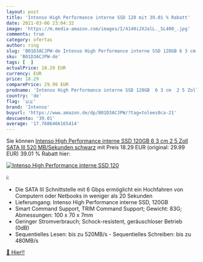 ```yaml
---
layout: post
title: 'Intenso High Performance interne SSD 120 mit 39.01 % Rabatt'
date: 2021-03-06 23:04:32
image: 'https://m.media-amazon.com/images/I/4140iJXJalL._SL400_.jpg'
comments: true
category: ofertas
author: ring
slug: 'B01D3ACJPW-de Intenso High Performance interne SSD 120GB 6 3 cm 2 5 Zoll...'
sku: 'B01D3ACJPW-de'
tags: [  ]
actualPrice: 18.29 EUR
currency: EUR
price: 18.29
comparePrice: 29.99 EUR
prodname: 'Intenso High Performance interne SSD 120GB  6 3 cm  2 5 Zoll   SATA III  520 MB/Sekunden  schwarz'
country: 'de'
flag: '🇩🇪'
brand: 'Intenso'
buyurl: 'https://www.amazon.de/dp/B01D3ACJPW/?tag=tolees0ca-21'
descuento: '39.01'
average: '17.7686466165414'
---
```


Sie können [Intenso High Performance interne SSD 120GB  6 3 cm  2 5 Zoll   SATA III  520 MB/Sekunden  schwarz](https://www.amazon.de/dp/B01D3ACJPW/?tag=tolees0ca-21) mit Preis 18.29 EUR (original: 29.99 EUR) 39.01 % Rabatt hier:

[![Intenso High Performance interne SSD 120](https://m.media-amazon.com/images/I/4140iJXJalL._SL400_.jpg)](https://www.amazon.de/dp/B01D3ACJPW/?tag=tolees0ca-21)

ℹ️:

- Die SATA III Schnittstelle mit 6 Gbps ermöglicht ein Hochfahren von Computern oder Netbooks in weniger als 20 Sekunden
- Lieferumgang: Intenso High Performance interne SSD, 120GB
- Smart Command Support, TRIM Command Support; Gewicht: 83G; Abmessungen: 100 x 70 x 7mm
- Geringer Stromverbrauch; Schock-resistent, geräuschloser Betrieb (0dB)
- Sequentielles Lesen: bis zu 520MB/s - Sequentielles Schreiben: bis zu 480MB/s

[🛒 Hier!!](https://www.amazon.de/dp/B01D3ACJPW/?tag=tolees0ca-21)
